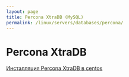 ```yaml
---
layout: page
title: Percona XtraDB (MySQL)
permalink: /linux/servers/databases/percona/
---
```


# Percona XtraDB

[Инсталляция Percona XtraDB в centos](/linux/servers/databases/percona/install/centos/)
